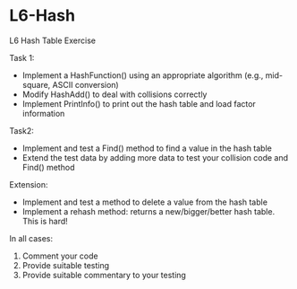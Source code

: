 # L6-Hash
L6 Hash Table Exercise


Task 1:
- Implement a HashFunction() using an appropriate algorithm (e.g., mid-square, ASCII conversion)
- Modify HashAdd() to deal with collisions correctly
- Implement PrintInfo() to print out the hash table and load factor information

Task2:
- Implement and test a Find() method to find a value in the hash table
- Extend the test data by adding more data to test your collision code and Find() method

Extension:
- Implement and test a method to delete a value from the hash table
- Implement a rehash method: returns a new/bigger/better hash table. This is hard!

In all cases:
1) Comment your code
2) Provide suitable testing 
3) Provide suitable commentary to your testing
